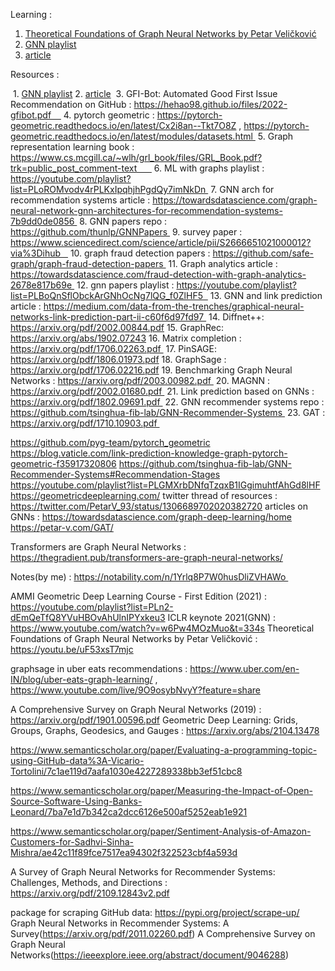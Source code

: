 Learning :

1. [Theoretical Foundations of Graph Neural Networks by Petar Veličković](https://youtu.be/uF53xsT7mjc)
2. [GNN playlist](https://youtube.com/playlist?list=PLV8yxwGOxvvoNkzPf)
3. [article](https://medium.com/data-from-the-trenches/graph-neural-networks-merging-deep-learning-with-graphs-part-i-57694ca5be)   



Resources :

  1. [GNN playlist](https://youtube.com/playlist?list=PLV8yxwGOxvvoNkzPf) 
	2.	[article](https://medium.com/data-from-the-trenches/graph-neural-networks-merging-deep-learning-with-graphs-part-i-57694ca5be) 
	3.	GFI-Bot: Automated Good First Issue Recommendation on GitHub : https://hehao98.github.io/files/2022-gfibot.pdf    
	4.	pytorch geometric : https://pytorch-geometric.readthedocs.io/en/latest/Cx2i8an--Tkt7O8Z , https://pytorch-geometric.readthedocs.io/en/latest/modules/datasets.html 
	5.	Graph representation learning book : https://www.cs.mcgill.ca/~wlh/grl_book/files/GRL_Book.pdf?trk=public_post_comment-text      
	6.	ML with graphs playlist : https://youtube.com/playlist?list=PLoROMvodv4rPLKxIpqhjhPgdQy7imNkDn 
	7.	GNN arch for recommendation systems article : https://towardsdatascience.com/graph-neural-network-gnn-architectures-for-recommendation-systems-7b9dd0de0856 
	8.	GNN papers repo : https://github.com/thunlp/GNNPapers 
	9.	survey paper : https://www.sciencedirect.com/science/article/pii/S2666651021000012?via%3Dihub   
	10.	graph fraud detection papers : https://github.com/safe-graph/graph-fraud-detection-papers 
	11.	Graph analytics article : https://towardsdatascience.com/fraud-detection-with-graph-analytics-2678e817b69e 
	12.	gnn papers playlist : https://youtube.com/playlist?list=PLBoQnSflObckArGNhOcNg7lQG_f0ZlHF5  
	13.	GNN and link prediction article : https://medium.com/data-from-the-trenches/graphical-neural-networks-link-prediction-part-ii-c60f6d97fd97 
	14.	Diffnet++: https://arxiv.org/pdf/2002.00844.pdf
	15.	GraphRec: https://arxiv.org/abs/1902.07243
	16.	Matrix completion : https://arxiv.org/pdf/1706.02263.pdf 
	17.	PinSAGE: https://arxiv.org/pdf/1806.01973.pdf
	18.	GraphSage : https://arxiv.org/pdf/1706.02216.pdf
	19.	Benchmarking Graph Neural Networks : https://arxiv.org/pdf/2003.00982.pdf 
	20.	MAGNN : https://arxiv.org/pdf/2002.01680.pdf 
	21.	Link prediction based on GNNs : https://arxiv.org/pdf/1802.09691.pdf 
	22.	GNN recommender systems repo : https://github.com/tsinghua-fib-lab/GNN-Recommender-Systems 
	23.	GAT : https://arxiv.org/pdf/1710.10903.pdf 


https://github.com/pyg-team/pytorch_geometric
https://blog.vaticle.com/link-prediction-knowledge-graph-pytorch-geometric-f35917320806
https://github.com/tsinghua-fib-lab/GNN-Recommender-Systems#Recommendation-Stages
https://youtube.com/playlist?list=PLGMXrbDNfqTzqxB1IGgimuhtfAhGd8lHF
https://geometricdeeplearning.com/
twitter thread of resources : https://twitter.com/PetarV_93/status/1306689702020382720
articles on GNNs : https://towardsdatascience.com/graph-deep-learning/home
https://petar-v.com/GAT/

Transformers are Graph Neural Networks : https://thegradient.pub/transformers-are-graph-neural-networks/

Notes(by me) : https://notability.com/n/1Yrlq8P7W0husDliZVHAWo 

AMMI Geometric Deep Learning Course - First Edition (2021) : https://youtube.com/playlist?list=PLn2-dEmQeTfQ8YVuHBOvAhUlnIPYxkeu3
ICLR keynote 2021(GNN) : https://www.youtube.com/watch?v=w6Pw4MOzMuo&t=334s
Theoretical Foundations of Graph Neural Networks by Petar Veličković : https://youtu.be/uF53xsT7mjc

graphsage in uber eats recommendations : https://www.uber.com/en-IN/blog/uber-eats-graph-learning/ , https://www.youtube.com/live/9O9osybNvyY?feature=share


A Comprehensive Survey on Graph Neural Networks (2019) : https://arxiv.org/pdf/1901.00596.pdf
Geometric Deep Learning: Grids, Groups, Graphs, Geodesics, and Gauges : https://arxiv.org/abs/2104.13478

https://www.semanticscholar.org/paper/Evaluating-a-programming-topic-using-GitHub-data%3A-Vicario-Tortolini/7c1ae119d7aafa1030e4227289338bb3ef51cbc8

https://www.semanticscholar.org/paper/Measuring-the-Impact-of-Open-Source-Software-Using-Banks-Leonard/7ba7e1d7b342ca2dcc6126e500af5252eab1e921

https://www.semanticscholar.org/paper/Sentiment-Analysis-of-Amazon-Customers-for-Sadhvi-Sinha-Mishra/ae42c11f89fce7517ea94302f322523cbf4a593d

A Survey of Graph Neural Networks for Recommender Systems: Challenges, Methods, and Directions : https://arxiv.org/pdf/2109.12843v2.pdf

package for scraping GitHub data: https://pypi.org/project/scrape-up/
Graph Neural Networks in Recommender Systems: A Survey(https://arxiv.org/pdf/2011.02260.pdf)
A Comprehensive Survey on Graph Neural Networks(https://ieeexplore.ieee.org/abstract/document/9046288)
